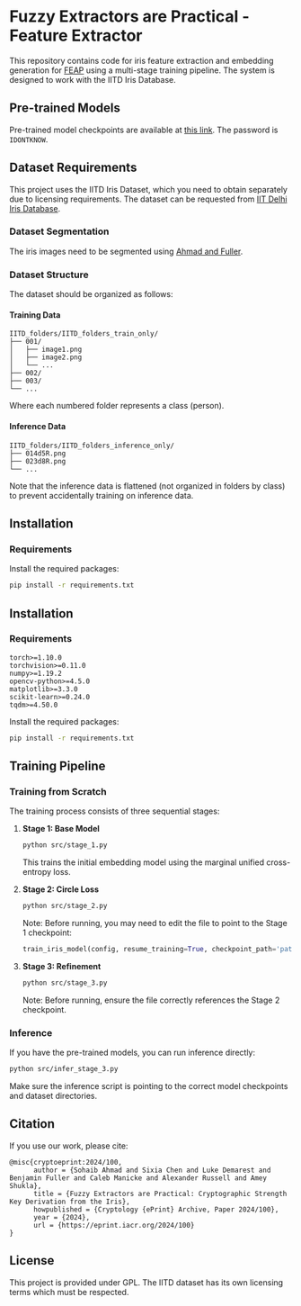 # Fuzzy Extractors are Practical - Feature Extractor

This repository contains code for iris feature extraction and embedding generation for [FEAP](https://eprint.iacr.org/2024/100) using a multi-stage training pipeline. The system is designed to work with the IITD Iris Database.

## Pre-trained Models
Pre-trained model checkpoints are available at [this link](https://uconn-my.sharepoint.com/:f:/g/personal/benjamin_fuller_uconn_edu/Em5J7jAZdgtBqEcJwuKdOioBJtR9FHeS3vujnCj215Td-Q?e=deWjy0). The password is `IDONTKNOW`.

## Dataset Requirements
This project uses the IITD Iris Dataset, which you need to obtain separately due to licensing requirements. The dataset can be requested from [IIT Delhi Iris Database](http://www4.comp.polyu.edu.hk/~csajaykr/IITD/Database_Iris.htm).

### Dataset Segmentation
The iris images need to be segmented using [Ahmad and Fuller](https://arxiv.org/pdf/1812.08245). 

### Dataset Structure
The dataset should be organized as follows:

#### Training Data
```
IITD_folders/IITD_folders_train_only/
├── 001/
│   ├── image1.png
│   ├── image2.png
│   └── ...
├── 002/
├── 003/
└── ...
```

Where each numbered folder represents a class (person).

#### Inference Data

```
IITD_folders/IITD_folders_inference_only/
├── 014d5R.png
├── 023d8R.png
└── ...
```
Note that the inference data is flattened (not organized in folders by class) to prevent accidentally training on inference data.

## Installation

### Requirements
Install the required packages:

```bash
pip install -r requirements.txt
```

## Installation

### Requirements
```
torch>=1.10.0
torchvision>=0.11.0
numpy>=1.19.2
opencv-python>=4.5.0
matplotlib>=3.3.0
scikit-learn>=0.24.0
tqdm>=4.50.0
```

Install the required packages:
```bash
pip install -r requirements.txt
```

## Training Pipeline

### Training from Scratch
The training process consists of three sequential stages:

1. **Stage 1: Base Model**
   ```bash
   python src/stage_1.py
   ```
   This trains the initial embedding model using the marginal unified cross-entropy loss.

2. **Stage 2: Circle Loss**
   ```bash
   python src/stage_2.py
   ```
   Note: Before running, you may need to edit the file to point to the Stage 1 checkpoint:
   ```python
   train_iris_model(config, resume_training=True, checkpoint_path='path/to/stage_1.pt')
   ```

3. **Stage 3: Refinement**
   ```bash
   python src/stage_3.py
   ```
   Note: Before running, ensure the file correctly references the Stage 2 checkpoint.

### Inference
If you have the pre-trained models, you can run inference directly:

```bash
python src/infer_stage_3.py
```

Make sure the inference script is pointing to the correct model checkpoints and dataset directories.

## Citation
If you use our work, please cite:
```
@misc{cryptoeprint:2024/100,
      author = {Sohaib Ahmad and Sixia Chen and Luke Demarest and Benjamin Fuller and Caleb Manicke and Alexander Russell and Amey Shukla},
      title = {Fuzzy Extractors are Practical: Cryptographic Strength Key Derivation from the Iris},
      howpublished = {Cryptology {ePrint} Archive, Paper 2024/100},
      year = {2024},
      url = {https://eprint.iacr.org/2024/100}
}
```

## License
This project is provided under GPL. The IITD dataset has its own licensing terms which must be respected.
